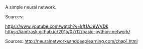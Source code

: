 A simple neural network.

Sources:

https://www.youtube.com/watch?v=kft1AJ9WVDk
https://iamtrask.github.io/2015/07/12/basic-python-network/


Sources:
http://neuralnetworksanddeeplearning.com/chap1.html
